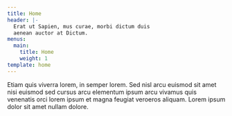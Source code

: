 ```yaml
---
title: Home
header: |-
  Erat ut Sapien, mus curae, morbi dictum duis
  aenean auctor at Dictum.
menus:
  main:
    title: Home
    weight: 1
template: home
---
```


Etiam quis viverra lorem, in semper lorem. Sed nisl arcu euismod sit amet nisi euismod sed cursus arcu elementum ipsum arcu vivamus quis venenatis orci lorem ipsum et magna feugiat veroeros aliquam. Lorem ipsum dolor sit amet nullam dolore.
